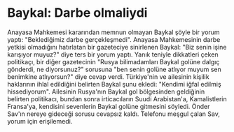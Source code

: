 # Baykal: Darbe olmaliydi

Anayasa Mahkemesi kararından memnun olmayan Baykal şöyle bir yorum
yaptı: "Beklediğimiz darbe gerçekleşmedi". Anayasa Mahkemesinin darbe
yetkisi olmadığını hatırlatan bir gazeteciye sinirlenen Baykal: "Biz
senin işine karışıyor muyuz?" diye ters bir yorum yaptı. Yanık teniyle
dikkatleri çeken politikaçı, bir diğer gazetecinin "Rusya
bilimadamları Baykal golüne dalgıç gönderdi, ne diyorsunuz?" sorusuna
"ben senin golüne atlıyor muyum sen benimkine atlıyorsun?" diye cevap
verdi. Türkiye'nin ve ailesinin kişilik haklarının ihlal edildiğini
belirten Baykal şunu ekledi: "Kendimi iğfal edilmiş
hissediyorum". Ailesinin Rusya'nın Baykal gol bölgesinden geldiğinin
belirten politikacı, bundan sonra irticacıların Suudi Arabistan'a,
Kamalistlerin Fransa'ya, kendisini sevenlerin Baykal golüne gitmesini
söyledi. Önder Sav'ın nereye gideceği sorusu cevapsız kaldı. Telefonu
meşgul çalan Sav, yorum için erişilemedi.










